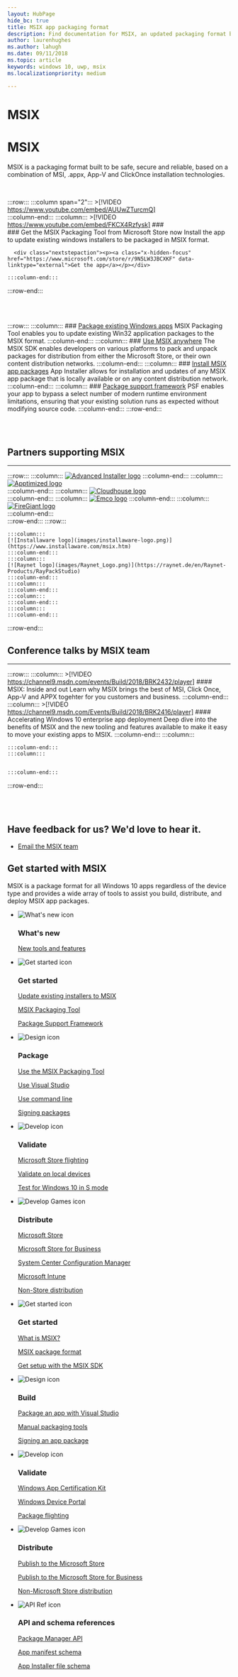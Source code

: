 ```yaml
---
layout: HubPage
hide_bc: true
title: MSIX app packaging format
description: Find documentation for MSIX, an updated packaging format built to be safe, secure and reliable that is a combination of MSI, .appx, App-V and ClickOnce installation technologies. 
author: laurenhughes
ms.author: lahugh
ms.date: 09/11/2018
ms.topic: article
keywords: windows 10, uwp, msix
ms.localizationpriority: medium

---
```

<!-- 
<div style="background-color: black; padding-top: 20px; padding-bottom: 20px; margin-bottom: 40px;">
    <iframe width="560" height="315" src="https://www.youtube.com/embed/AUUwZTurcmQ" frameborder="0" allow="autoplay; encrypted-media" allowfullscreen></iframe>
</div>
 -->

<!-- 
 keep the double title - it seems to work. if you remove one then it disppears from page
 -->

# MSIX
# MSIX
MSIX is a packaging format built to be safe, secure and reliable, based on a combination of MSI, .appx, App-V and ClickOnce installation technologies. 

<br>


 :::row:::
    :::column span="2":::
        >[!VIDEO https://www.youtube.com/embed/AUUwZTurcmQ]       
    :::column-end:::
    :::column:::
          >[!VIDEO https://www.youtube.com/embed/FKCX4Rzfysk] 
        ###     
	### Get the MSIX Packaging Tool from Microsoft Store now
          Install the app to update existing windows installers to be packaged in MSIX format.  

      <div class="nextstepaction"><p><a class="x-hidden-focus" href="https://www.microsoft.com/store/r/9N5LW3JBCXKF" data-linktype="external">Get the app</a></p></div>
      
    :::column-end:::
:::row-end:::


<br>
<br>

:::row:::
    :::column:::
        ### [Package existing Windows apps](mpt-overview.md)
        MSIX Packaging Tool enables you to update existing Win32 application packages to the MSIX format.
    :::column-end:::
    :::column:::
        ### [Use MSIX anywhere](msix-sdk-overview.md)
		The MSIX SDK enables developers on various platforms to pack and unpack packages for distribution from either the Microsoft Store, or their own content distribution networks.
    :::column-end:::
        :::column:::
        ### [Install MSIX app packages](/windows/uwp/packaging/appinstaller-root?context=/windows/msix/render)
        App Installer allows for installation and updates of any MSIX app package that is locally available or on any content distribution network.
    :::column-end:::
    :::column:::
		### [Package support framework](package-support-framework-overview.md)
		PSF enables your app to bypass a select number of modern runtime environment limitations, ensuring that your existing solution runs as expected without modifying source code.
    :::column-end:::
:::row-end:::

<br>
<br>

## Partners supporting MSIX
***
:::row:::
    :::column:::
    [![Advanced Installer logo](images/AdvancedInstaller_Logo.png)](https://www.advancedinstaller.com/desktop-bridge)
    :::column-end:::
    :::column:::
     [![Apptimized logo](images/Apptimized_Logo.png)](https://www.apptimized.com/solutions/)  
    :::column-end:::
    :::column:::
	[![Cloudhouse logo](images/CloudHouse_Logo.png)](https://cloudhouse.com/msixpr)     
	:::column-end:::
    :::column:::
	[![Emco logo](images/EMCO_Software_Logo.png)](https://emcosoftware.com/msi-package-builder)
	 :::column-end:::
	:::column:::
	[![FireGiant logo](images/FireGiant_Logo.png)](https://www.firegiant.com/)     
	:::column-end:::  
:::row-end:::
:::row:::

	:::column:::
	[![Installaware logo](images/installaware-logo.png)](https://www.installaware.com/msix.htm)     
	:::column-end:::
    :::column:::
	[![Raynet logo](images/Raynet_Logo.png)](https://raynet.de/en/Raynet-Products/RayPackStudio)
	:::column-end:::
	:::column:::
	:::column-end:::
	:::column:::
    :::column-end:::
	:::column:::
	:::column-end:::
:::row-end:::


## Conference talks by MSIX team
***

:::row:::
    :::column:::
	>[!VIDEO https://channel9.msdn.com/events/Build/2018/BRK2432/player]
        #### MSIX: Inside and out
        Learn why MSIX brings the best of MSI, Click Once, App-V and APPX togehter for you customers and business. 
    :::column-end:::
    :::column:::
	  >[!VIDEO https://channel9.msdn.com/Events/Build/2018/BRK2416/player] 
        #### Accelerating Windows 10 enterprise app deployment
		 Deep dive into the benefits of MSIX and the new tooling and features available to make it easy to move your existing apps to MSIX. 
    :::column-end:::
        :::column:::

    :::column-end:::
    :::column:::
   

    :::column-end:::
:::row-end:::


       
<br>
<br>

<div class="container centered pageFooter">
    <h2>Have feedback for us? We'd love to hear it.</h2>
    <ul class="links">
        <li>
            <a href="mailto:MSIXWebsiteFeedback@service.microsoft.com" data-linktype="external">
                Email the MSIX team
            </a>
        </li>
    </ul>
</div>
<a name="get-started"></a>
<div class="container">
    <h2>Get started with MSIX</h2>
    <p>MSIX is a package format for all Windows 10 apps regardless of the device type and provides a wide array of tools to assist you build, distribute, and deploy MSIX app packages.</p>
    <ul class="cardsF">
        <li>
            <div class="cardSize">
                <div class="cardPadding">
                    <div class="card">
                        <div class="cardImageOuter">
                            <div class="cardImage">
                                <img src="/media/common/i_whats-new.svg" alt="What's new icon" />
                            </div>
                        </div>
                        <div class="cardText">
                            <h3>What's new</h3>
                            <p>
                                <a href="/windows/msix/mpt-overview">New tools and features</a>
                            </p>                                            
                        </div>
                    </div>
                </div>
            </div>
        </li>
        <li>
            <div class="cardSize">
                <div class="cardPadding">
                    <div class="card">
                        <div class="cardImageOuter">
                            <div class="cardImage">
                                <img src="/media/common/i_get-started.svg" alt="Get started icon" />
                            </div>
                        </div>
                        <div class="cardText">
                            <h3>Get started</h3>
                            <p>
                                <a href="/windows/msix/mpt/create-app-package-msi-vm">Update existing installers to MSIX</a>
                            </p>
                            <p>
                                <a href="/windows/msix/mpt-overview">MSIX Packaging Tool</a>
                            </p>
                            <p>
                                <a href="/windows/msix/package-support-framework-overview">Package Support Framework</a>
                            </p>
                        </div>
                    </div>
                </div>
            </div>
        </li>
        <li>
            <div class="cardSize">
                <div class="cardPadding">
                    <div class="card">
                        <div class="cardImageOuter">
                            <div class="cardImage">
                                <img src="/media/common/i_management.svg" alt="Design icon" />
                            </div>
                        </div>
                        <div class="cardText">
                            <h3>Package</h3>
                            <p>
                                <a href="/windows/msix/mpt-overview">Use the MSIX Packaging Tool</a>
                            </p>
                            <p>
                                <a href="/cpp/windows/desktop-applications-visual-cpp?context=/windows/msix/render">Use Visual Studio</a>
                            </p>
                            <p>
                                <a href="/MPT/package-conversion-cli">Use command line</a>
                            </p>
                            <p>
                                <a href="/windows/uwp/packaging/sign-app-package-using-signtool?context=/windows/msix/render">Signing packages</a>
                            </p>
                        </div>
                    </div>
                </div>
            </div>
        </li>
        <li>
            <div class="cardSize">
                <div class="cardPadding">
                    <div class="card">
                        <div class="cardImageOuter">
                            <div class="cardImage">
                                <img src="/media/common/i_code-edit.svg" alt="Develop icon" />
                            </div>
                        </div>
                        <div class="cardText">
                            <h3>Validate</h3>
                            <p>
                                <a href="/windows/uwp/publish/package-flights?context=/windows/msix/render">Microsoft Store flighting</a>
                            </p>
                            <p>
                                <a href="/windows/uwp/packaging/appinstaller-root?context=/windows/msix/render">Validate on local devices</a>
                            </p>
                            <p>
                                <a href="/windows/uwp/porting/desktop-to-uwp-test-windows-s?context=/windows/msix/render">Test for Windows 10 in S mode</a>
                            </p>
                        </div>
                    </div>
                </div>
            </div>
        </li>
        <li>
            <div class="cardSize">
                <div class="cardPadding">
                    <div class="card">
                        <div class="cardImageOuter">
                            <div class="cardImage">
                                <img src="/media/common/i_build.svg" alt="Develop Games icon" />
                            </div>
                        </div>
                        <div class="cardText">
                            <h3>Distribute</h3>
                            <p>
                                <a href="/windows/uwp/publish/app-submissions?context=/windows/msix/render">Microsoft Store</a>
                            </p>
                            <p>
                                <a href="/windows/uwp/publish/distribute-lob-apps-to-enterprises?context=/windows/msix/render">Microsoft Store for Business</a>
                            </p>
                            <p>
                                <a href="/sccm/apps/understand/introduction-to-application-management?context=/windows/msix/render">System Center Configuration Manager</a>
                            </p>
                            <p>
                                <a href="/intune/introduction-intune?context=/windows/msix/render">Microsoft Intune</a>
                            </p>
                            <p>
                                <a href="/windows/uwp/packaging/appinstaller-root?context=/windows/msix/render">Non-Store distribution</a>
                            </p>
                        </div>
                    </div>
                </div>
            </div>
        </li>
    </ul>
    <ul class="cardsF">
        <li>
            <div class="cardSize">
                <div class="cardPadding">
                    <div class="card">
                        <div class="cardImageOuter">
                            <div class="cardImage">
                                <img src="/media/common/i_get-started.svg" alt="Get started icon" />
                            </div>
                        </div>
                        <div class="cardText">
                            <h3>Get started</h3>
                            <p>
                                <a href="">What is MSIX?</a>
                            </p>
                            <p>
                                <a href="">MSIX package format</a>
                            </p>
                            <p>
                                <a href="msix-sdk-overview">Get setup with the MSIX SDK</a>
                            </p>
                        </div>
                    </div>
                </div>
            </div>
        </li>
        <li>
            <div class="cardSize">
                <div class="cardPadding">
                    <div class="card">
                        <div class="cardImageOuter">
                            <div class="cardImage">
                                <img src="/media/common/i_management.svg" alt="Design icon" />
                            </div>
                        </div>
                        <div class="cardText">
                            <h3>Build</h3>
                            <p>
                                <a href="/windows/uwp/packaging/packaging-uwp-apps?context=/windows/msix/render">Package an app with Visual Studio</a>
                            </p>
                            <p>
                                <a href="/windows/uwp/packaging/manual-packaging-root?context=/windows/msix/render">Manual packaging tools</a>
                            </p>
                            <p>
                                <a href="/windows/uwp/packaging/sign-app-package-using-signtool?context=/windows/msix/render">Signing an app package</a>
                            </p>
                        </div>
                    </div>
                </div>
            </div>
        </li>
        <li>
            <div class="cardSize">
                <div class="cardPadding">
                    <div class="card">
                        <div class="cardImageOuter">
                            <div class="cardImage">
                                <img src="/media/common/i_code-edit.svg" alt="Develop icon" />
                            </div>
                        </div>
                        <div class="cardText">
                            <h3>Validate</h3>
                            <p>
                                <a href="/windows/uwp/debug-test-perf/windows-app-certification-kit?context=/windows/msix/render">Windows App Certification Kit</a>
                            </p>
                            <p>
                                <a href="/windows/uwp/debug-test-perf/device-portal?context=/windows/msix/render">Windows Device Portal</a>
                            </p>
                            <p>
                                <a href="/windows/uwp/publish/package-flights?context=/windows/msix/render">Package flighting</a>
                            </p>
                        </div>
                    </div>
                </div>
            </div>
        </li>
        <li>
            <div class="cardSize">
                <div class="cardPadding">
                    <div class="card">
                        <div class="cardImageOuter">
                            <div class="cardImage">
                                <img src="/media/common/i_build.svg" alt="Develop Games icon" />
                            </div>
                        </div>
                        <div class="cardText">
                            <h3>Distribute</h3>
                            <p>
                                <a href="/windows/uwp/publish/?context=/windows/msix/render">Publish to the Microsoft Store</a>
                            </p>
                            <p>
                                <a href="/windows/uwp/publish/distribute-lob-apps-to-enterprises?context=/windows/msix/render">Publish to the Microsoft Store for Business</a>
                            </p>
                            <p>
                                <a href="/windows/uwp/packaging/appinstaller-root?context=/windows/msix/render">Non-Microsoft Store distribution</a>
                            </p>
                        </div>
                    </div>
                </div>
            </div>
        </li>
        <li>
            <div class="cardSize">
                <div class="cardPadding">
                    <div class="card">
                        <div class="cardImageOuter">
                            <div class="cardImage">
                                <img src="/media/common/i_api-reference.svg" alt="API Ref icon" />
                            </div>
                        </div>
                        <div class="cardText">
                            <h3>API and schema references</h3>
                            <p>
                                <a href="/uwp/api/windows.management.deployment?context=/windows/msix/render">Package Manager API</a>
                            </p>
                            <p>
                                <a href="/uwp/schemas/appxpackage/appx-package-manifest?context=/windows/msix/render">App manifest schema</a>
                            </p>
                            <p>
                                <a href="/uwp/schemas/appinstallerschema/schema-root?context=/windows/msix/render">App Installer file schema</a>
                            </p>
                        </div>
                    </div>
                </div>
            </div>
        </li>
    </ul>
</div>
<!--
 <div class="container centered pageFooter">
        <h2>Keep in touch with us</h2>
        <ul class="links">
           <li>
                <a href="https://techcommunity.microsoft.com/t5/MSIX/ct-p/MSIX">
                    MSIX tech community
                </a>
            </li>
            <li>
                <a href="https://github.com/Microsoft/MSIX-PackageSupportFramework/issues">
                    Package Support Framework
                </a>
            </li>
            <li>
                <a href="https://github.com/Microsoft/msix-packaging/issues">
                    MSIX SDK
                </a>
            </li>
            <li>
                <a href="https://twitter.com/#!/search/realtime/%23msix">
                    Twitter
                </a>
            </li>
            
        </ul>
		</div>
-->
